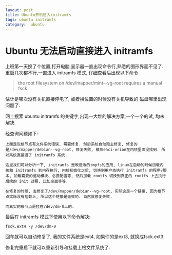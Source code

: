 ```yaml
---
layout: post
title: Ubuntu开机进入initramfs
tags: ubuntu initramfs
category:  ubuntu
---
```



# Ubuntu 无法启动直接进入 initramfs

上班第一天换了个位置,打开电脑,显示器一直出现命令行,熟悉的图形界面不见了.重启几次都不行,一直进入 initramfs 模式, 仔细查看后出现以下命令

> the root filesystem on /dev/mapper/mint--vg-root requires a manual fsck



估计是哪次没有关机直接停电了, 或者换位置的时候没有关机导致的 磁盘哪里出现问题了.

网上搜索 ubuntu initramfs 的关键字,出现一大堆的解决方案,一个一个的试, 均未解决.

经查询问题如下:

```
上面是说根节点有文件系统错误, 需要修复. 然后系统自动跑去修复, 修复的是/dev/mapper/debian--vg-root, 修复失败, 模块ehci-orion在内核里面没找到. 所以系统直接进了 initramfs 系统.

这里我们可以分析一下, initramfs 是改进版的tmpfs的应用, linux在启动的时候加载内核和 initramfs 到内存执行, 内核初始化之后, 切换到用户态执行 initramfs 的程序/脚本, 加载需要的驱动模块、必要配置等, 然后加载 rootfs 切换到真正的 rootfs 上去执行后续的 init 过程, 比如桌面等等.

在修复的时候, 去修复了/dev/mapper/debian--vg-root, 实际这是一个链接, 因为根节点实际没有挂载上, 所以这个链接是无效的. 自然就修复失败.

而真实的根节点是挂在/dev/dm-0上的.

```

最后在 initramfs 模式下使用以下命令解决:

```
fsck.ext4 -y /dev/dm-0
```

回车就可以自动修复了, 我的文件系统是ext4, 如果你的是ext3, 就换成fsck.ext3.

修复完重启下就可以重新引导和挂载上根文件系统了.

